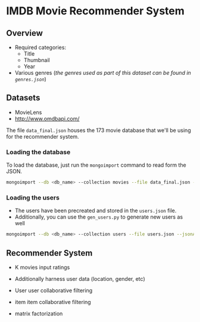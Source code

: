 # IMDB Movie Recommender System

## Overview

- Required categories:
    - Title
    - Thumbnail
    - Year
- Various genres (_the genres used as part of this dataset can be found in
  `genres.json`_)

## Datasets

- MovieLens
- http://www.omdbapi.com/

The file `data_final.json` houses the 173 movie database that we'll be using for
the recommender system.

### Loading the database

To load the database, just run the `mongoimport` command to read form the JSON.
```bash
mongoimport --db <db_name> --collection movies --file data_final.json --jsonArray --drop
```

### Loading the users

- The users have been precreated and stored in the `users.json` file.
- Additionally, you can use the `gen_users.py` to generate new users as well
```bash
mongoimport --db <db_name> --collection users --file users.json --jsonArray
```

## Recommender System

- K movies input ratings
- Additionally harness user data (location, gender, etc)

- User user collaborative filtering
- item item collaborative filtering
- matrix factorization
